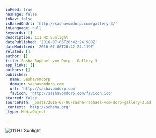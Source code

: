 ```yaml
---
inFeed: true
hasPage: false
inNav: false
isBasedOnUrl: 'http://sashavomdorp.com/gallery-3/'
inLanguage: null
keywords: []
description: 111 Hz Sunlight
datePublished: '2016-07-06T20:42:24.980Z'
dateModified: '2016-07-06T20:42:24.119Z'
related: []
author: []
title: Sasha Raphael vom Dorp - Gallery 3
app_links: []
authors: []
publisher:
  name: Sashavomdorp
  domain: sashavomdorp.com
  url: 'http://sashavomdorp.com'
  favicon: 'http://sashavomdorp.com/favicon.ico'
starred: false
sourcePath: _posts/2016-07-06-sasha-raphael-vom-dorp-gallery-3.md
_context: 'http://schema.org'
_type: MediaObject

---
```

![111 Hz Sunlight](https://imgflo.herokuapp.com/graph/vahj1ThiexotieMo/d1eb671f48030d0e07b93803081497a1/croprotate.jpg?cropheight=1400&cropwidth=932&degrees=0&input=https%3A%2F%2Fthe-grid-user-content.s3-us-west-2.amazonaws.com%2Fb2c6fb16-8b14-4fe0-8c81-42c132b7a05b.jpg&x=0&y=0)